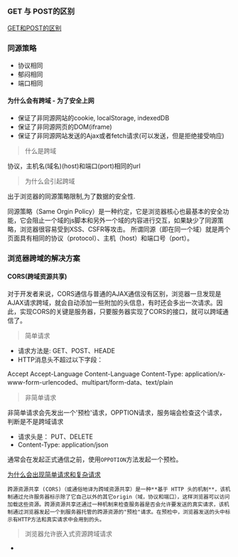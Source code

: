 ### GET 与 POST的区别

[GET和POST的区别](https://github.com/febobo/web-interview/issues/145)

### 同源策略
- 协议相同
- 郁闷相同
- 端口相同

#### 为什么会有跨域 - 为了安全上网

 - 保证了非同源网站的cookie, localStorage, indexedDB
 - 保证了非同源网页的DOM(iframe) 
 - 保证了非同源网站发送的Ajax或者fetch请求(可以发送，但是拒绝接受响应)


> 什么是跨域

协议，主机名(域名)(host)和端口(port)相同的url

> 为什么会引起跨域

出于浏览器的同源策略限制,为了数据的安全性.

同源策略（Same Orgin Policy）是一种约定，它是浏览器核心也最基本的安全功能，它会阻止一个域的js脚本和另外一个域的内容进行交互，如果缺少了同源策略，浏览器很容易受到XSS、CSFR等攻击。
所谓同源（即在同一个域）就是两个页面具有相同的协议（protocol）、主机（host）和端口号（port）。

### 浏览器跨域的解决方案

#### CORS(跨域资源共享)

对于开发者来说，CORS通信与普通的AJAX通信没有区别，浏览器一旦发现是AJAX请求跨域，就会自动添加一些附加的头信息，有时还会多出一次请求。因此，实现CORS的关键是服务器，只要服务器实现了CORS的接口，就可以跨域通信了。

> 简单请求

 - 请求方法是: GET、POST、HEADE
 - HTTP消息头不超过以下字段：

 Accept
 Accept-Language
 Content-Language
 Content-Type: application/x-www-form-urlencoded、multipart/form-data、text/plain

> 非简单请求

非简单请求会先发出一个'预检'请求，OPPTION请求，服务端会检查这个请求，判断是不是跨域请求

 - 请求头是： PUT、DELETE
 - Content-Type: application/json

 通常会在发起正式通信之前，使用`OPPOTION`方法发起一个预检。

 [为什么会出现简单请求和复杂请求](https://www.zhihu.com/question/268998684/answer/344949204)


```跨源资源共享 (CORS)（或通俗地译为跨域资源共享）是一种**基于 HTTP 头的机制**，该机制通过允许服务器标示除了它自己以外的其它origin（域，协议和端口），这样浏览器可以访问加载这些资源。跨源资源共享还通过一种机制来检查服务器是否会允许要发送的真实请求，该机制通过浏览器发起一个到服务器托管的跨源资源的"预检"请求。在预检中，浏览器发送的头中标示有HTTP方法和真实请求中会用到的头。```


> 浏览器允许嵌入式资源跨域请求

- <script src="..."> 嵌入跨域脚本
- <img> 标签嵌入图片
- <video>、<audio> 标签嵌入媒体资源
- <iframe> 标签嵌入跨域资源
- <link rel="stylesheet" href="..." > 标签嵌入 CSS
- 字体跨域


[CORS参考资料](https://juejin.cn/post/6859351705453068295)

#### JSONP

JSONP的原理是利用`<script>`或者`img`标签的src属性是没有跨域的限制的，通过指向一个需要访问的地址，由服务端返回一个预先定义好的javascript函数的调用，并将服务器数据以该函数的参数的形式传递过来，此方法需要前后端配合。

且JSONP的方式只能用于`GET`请求，不支持`POST`请求

JSONP方式跨域，会不受同源正常的影响，并且携带跨域域名的`Cookies`。

#### 服务器代理

一般我们在本地环境开发的时候，就是使用`webpack-dev-server`在本地开启一个服务器代理访问

#### document.domain

该形式只能访问二级域名相同的，比如`a.test.com`和`b.test.com`，只要给两个页面添加`document.domai n= test.com`，通过`a.test.com`创建一个`iframe`去控制`iframe`的`window`进行交互。

#### postMessage

`window.postMessage`是HTML5的一个api，运行两个窗口直接进行跨域发送信息。

这种方式通常是获取嵌入式页面的中第三方的数据。一个页面发送数据另一个页面判断来源接收数据。








